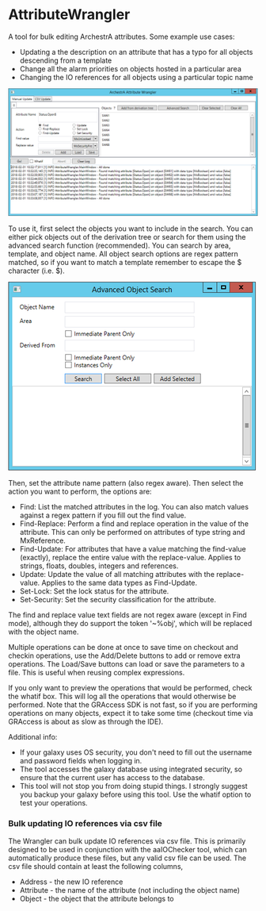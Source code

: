 # AttributeWrangler

A tool for bulk editing ArchestrA attributes.  Some example use cases:

* Updating a the description on an attribute that has a typo for all objects descending from a template
* Change all the alarm priorities on objects hosted in a particular area
* Changing the IO references for all objects using a particular topic name

![](/docs/aaw2.png)

To use it, first select the objects you want to include in the search.  You can either pick objects out of the derivation tree or search for them using the advanced search function (recommended).  You can search by area, template, and object name.  All object search options are regex pattern matched, so if you want to match a template remember to escape the $ character (i.e. \$).

![](/docs/aaw1.png)

Then, set the attribute name pattern (also regex aware).  Then select the action you want to perform, the options are:
* Find:  List the matched attributes in the log.  You can also match values against a regex pattern if you fill out the find value.
* Find-Replace: Perform a find and replace operation in the value of the attribute.  This can only be performed on attributes of type string and MxReference.
* Find-Update: For attributes that have a value matching the find-value (exactly), replace the entire value with the replace-value.  Applies to strings, floats, doubles, integers and references.
* Update: Update the value of all matching attributes with the replace-value.  Applies to the same data types as Find-Update.
* Set-Lock: Set the lock status for the attribute.
* Set-Security:  Set the security classification for the attribute.

The find and replace value text fields are not regex aware (except in Find mode), although they do support the token '~%obj', which will be replaced with the object name.

Multiple operations can be done at once to save time on checkout and checkin operations, use the Add/Delete buttons to add or remove extra operations.  The Load/Save buttons can load or save the parameters to a file.  This is useful when reusing complex expressions.

If you only want to preview the operations that would be performed, check the whatif box.  This will log all the operations that would otherwise be performed.  Note that the GRAccess SDK is not fast, so if you are performing operations on many objects, expect it to take some time (checkout time via GRAccess is about as slow as through the IDE).

Additional info:

* If your galaxy uses OS security, you don't need to fill out the username and password fields when logging in.
* The tool accesses the galaxy database using integrated security, so ensure that the current user has access to the database.
* This tool will not stop you from doing stupid things.  I strongly suggest you backup your galaxy before using this tool.  Use the whatif option to test your operations.

### Bulk updating IO references via csv file
The Wrangler can bulk  update IO references via csv file.  This is primarily designed to be used in conjunction with the aaIOChecker tool, which can automatically produce these files, but any valid csv file can be used.  The csv file should contain at least the following columns,
* Address - the new IO reference
* Attribute - the name of the attribute (not including the object name)
* Object - the object that the attribute belongs to
